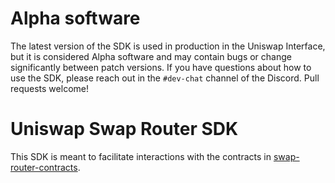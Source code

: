 # Alpha software

The latest version of the SDK is used in production in the Uniswap Interface,
but it is considered Alpha software and may contain bugs or change significantly between patch versions.
If you have questions about how to use the SDK, please reach out in the `#dev-chat` channel of the Discord.
Pull requests welcome!

# Uniswap Swap Router SDK

This SDK is meant to facilitate interactions with the contracts in [swap-router-contracts](https://github.com/violetprotocol/mauve-swap-router-contracts).
